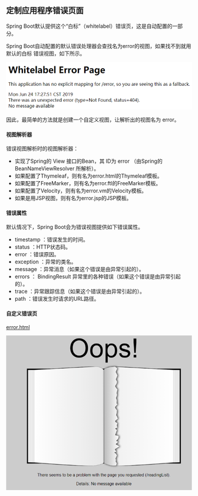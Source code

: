 ## 定制应用程序错误页面

Spring Boot默认提供这个“白标”（whitelabel）错误页，这是自动配置的一部分。

Spring Boot自动配置的默认错误处理器会查找名为error的视图，如果找不到就用默认的白标
错误视图，如下所示。

![1561368488331](assets/1561368488331.png)

因此，最简单的方法就是创建一个自定义视图，让解析出的视图名为 error。

#### 视图解析器

错误视图解析时的视图解析器：

- 实现了Spring的 View 接口的Bean，其 ID为 error （由Spring的 BeanNameViewResolver
  所解析）。
- 如果配置了Thymeleaf，则有名为error.html的Thymeleaf模板。
- 如果配置了FreeMarker，则有名为error.ftl的FreeMarker模板。
- 如果配置了Velocity，则有名为error.vm的Velocity模板。
- 如果是用JSP视图，则有名为error.jsp的JSP模板。

#### 错误属性

默认情况下，Spring Boot会为错误视图提供如下错误属性。

- timestamp ：错误发生的时间。
- status ：HTTP状态码。
- error ：错误原因。
- exception ：异常的类名。
- message ：异常消息（如果这个错误是由异常引起的）。
- errors ： BindingResult 异常里的各种错误（如果这个错误是由异常引起的）。
- trace ：异常跟踪信息（如果这个错误是由异常引起的）。
- path ：错误发生时请求的URL路径。

#### 自定义错误页

[error.html](readinglist/src/main/resources/templates/error.html)

![1561368934877](assets/1561368934877.png)


